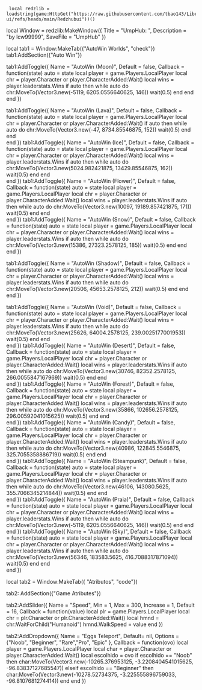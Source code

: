      local redzlib = loadstring(game:HttpGet("https://raw.githubusercontent.com/tbao143/Library-ui/refs/heads/main/Redzhubui"))()

local Window = redzlib:MakeWindow({
  Title = "UmpHub: ",
  Description = "by lcw99999",
  SaveFile = "UmpHub"
})

local tab1 = Window:MakeTab({"AutoWin Worlds", "check"})
tab1:AddSection({"Auto Win"})

tab1:AddToggle({
  Name = "AutoWin (Moon)",
  Default = false,
  Callback = function(state)
   auto = state
    local player = game.Players.LocalPlayer
    local chr = player.Character or player.CharacterAdded:Wait()
    local wins = player.leaderstats.Wins
    if auto then
      while auto do
        chr:MoveTo(Vector3.new(-5119, 6205.0556640625, 146))
        wait(0.5)
     end
    end      
 end
})

tab1:AddToggle({
  Name = "AutoWin (Lava)",
  Default = false,
  Callback = function(state)
   auto = state
    local player = game.Players.LocalPlayer
    local chr = player.Character or player.CharacterAdded:Wait()
    if auto then
      while auto do
        chr:MoveTo(Vector3.new(-47, 8734.85546875, 152))
        wait(0.5)
     end
    end      
 end
})
  tab1:AddToggle({
  Name = "AutoWin (Ice)",
  Default = false,
  Callback = function(state)
   auto = state
    local player = game.Players.LocalPlayer
    local chr = player.Character or player.CharacterAdded:Wait()
    local wins = player.leaderstats.Wins
    if auto then
      while auto do
        chr:MoveTo(Vector3.new(5024.982421875, 13429.85546875, 162))
        wait(0.5)
     end
    end      
 end
})
  tab1:AddToggle({
  Name = "AutoWin (Flower)",
  Default = false,
  Callback = function(state)
   auto = state
    local player = game.Players.LocalPlayer
    local chr = player.Character or player.CharacterAdded:Wait()
    local wins = player.leaderstats.Wins
    if auto then
      while auto do
        chr:MoveTo(Vector3.new(10097, 19189.857421875, 171))
        wait(0.5)
     end
    end      
 end
})
  tab1:AddToggle({
  Name = "AutoWin (Snow)",
  Default = false,
  Callback = function(state)
   auto = state
    local player = game.Players.LocalPlayer
    local chr = player.Character or player.CharacterAdded:Wait()
    local wins = player.leaderstats.Wins
    if auto then
      while auto do
        chr:MoveTo(Vector3.new(15386, 27323.2578125, 185))
        wait(0.5)
     end
    end      
 end
})

tab1:AddToggle({
  Name = "AutoWin (Shadow)",
  Default = false,
  Callback = function(state)
   auto = state
    local player = game.Players.LocalPlayer
    local chr = player.Character or player.CharacterAdded:Wait()
    local wins = player.leaderstats.Wins
    if auto then
      while auto do
        chr:MoveTo(Vector3.new(20506, 45653.2578125, 212))
        wait(0.5)
     end
    end      
 end
})
  
  tab1:AddToggle({
  Name = "AutoWin (Void)",
  Default = false,
  Callback = function(state)
   auto = state
    local player = game.Players.LocalPlayer
    local chr = player.Character or player.CharacterAdded:Wait()
    local wins = player.leaderstats.Wins
    if auto then
      while auto do
        chr:MoveTo(Vector3.new(25626, 64004.2578125, 239.0025177001953))
        wait(0.5)
     end
    end      
 end
})
  tab1:AddToggle({
  Name = "AutoWin (Desert)",
  Default = false,
  Callback = function(state)
   auto = state
    local player = game.Players.LocalPlayer
    local chr = player.Character or player.CharacterAdded:Wait()
    local wins = player.leaderstats.Wins
    if auto then
      while auto do
        chr:MoveTo(Vector3.new(30746, 82352.2578125, 266.0055847167969))
        wait(0.5)
     end
    end      
 end
})
  tab1:AddToggle({
  Name = "AutoWin (Forest)",
  Default = false,
  Callback = function(state)
   auto = state
    local player = game.Players.LocalPlayer
    local chr = player.Character or player.CharacterAdded:Wait()
    local wins = player.leaderstats.Wins
    if auto then
      while auto do
        chr:MoveTo(Vector3.new(35866, 102656.2578125, 296.00592041015625))
        wait(0.5)
     end
    end      
 end
})
  tab1:AddToggle({
  Name = "AutoWin (Candy)",
  Default = false,
  Callback = function(state)
   auto = state
    local player = game.Players.LocalPlayer
    local chr = player.Character or player.CharacterAdded:Wait()
    local wins = player.leaderstats.Wins
    if auto then
      while auto do
        chr:MoveTo(Vector3.new(40986, 122845.5546875, 325.7055358886719))
        wait(0.5)
     end
    end      
 end
})
  tab1:AddToggle({
  Name = "AutoWin (Steampunk)",
  Default = false,
  Callback = function(state)
   auto = state
    local player = game.Players.LocalPlayer
    local chr = player.Character or player.CharacterAdded:Wait()
    local wins = player.leaderstats.Wins
    if auto then
      while auto do
        chr:MoveTo(Vector3.new(46106, 143080.5625, 355.7066345214844))
        wait(0.5)
     end
    end      
 end
})
  tab1:AddToggle({
  Name = "AutoWin (Praia)",
  Default = false,
  Callback = function(state)
   auto = state
    local player = game.Players.LocalPlayer
    local chr = player.Character or player.CharacterAdded:Wait()
    local wins = player.leaderstats.Wins
    if auto then
      while auto do
        chr:MoveTo(Vector3.new(-5119, 6205.0556640625, 146))
        wait(0.5)
     end
    end      
 end
})
  tab1:AddToggle({
  Name = "AutoWin (Sky)",
  Default = false,
  Callback = function(state)
   auto = state
    local player = game.Players.LocalPlayer
    local chr = player.Character or player.CharacterAdded:Wait()
    local wins = player.leaderstats.Wins
    if auto then
      while auto do
        chr:MoveTo(Vector3.new(56346, 183583.5625, 416.7088317871094))
        wait(0.5)
     end
    end      
 end
})
  
local tab2 = Window:MakeTab({ "Atributos", "code"})

tab2: AddSection({"Game Atributes"})

tab2:AddSlider({
  Name = "Speed",
  Min = 1,
  Max = 300,
  Increase = 1,
  Default = 16,
  Callback = function(value)
    local plr = game.Players.LocalPlayer
    local chr = plr.Character or plr.CharacterAdded:Wait()
    local hmnd = chr:WaitForChild("Humanoid")
    hmnd.WalkSpeed = value
  end
})

tab2:AddDropdown({
  Name = "Eggs Teleport",
  Default= nil,
  Options = {"Noob", "Beginner", "Rare","Pro", "Epic" },
  Callback = function(ovo)
    local player = game.Players.LocalPlayer
    local char = player.Character or player.CharacterAdded:Wait()
    local escolhido = ovo
    if escolhido == "Noob" then
      char:MoveTo(Vector3.new(-10265.376953125, -3.2208404541015625, -96.83837127685547))
    elseif escolhido == "Beginner" then
      char:MoveTo(Vector3.new(-10278.52734375, -3.225555896759033, -96.8107681274414))
    end
  end
})

